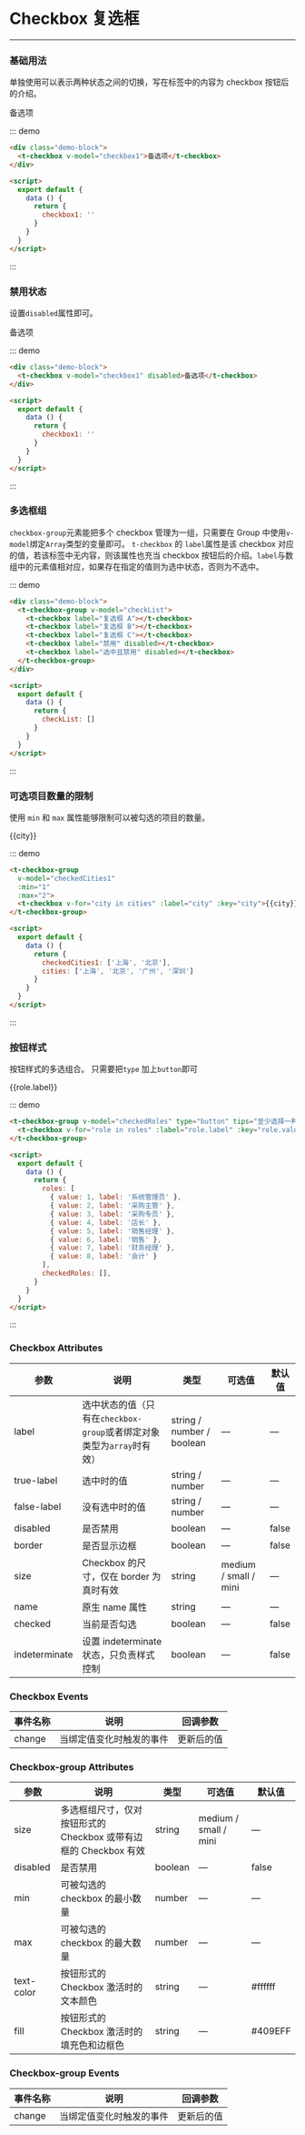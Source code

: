 <script>
  module.exports = {
    data () {
      return {
        checkbox1: '',
        checkbox2: '',
        checkbox3: '',
        checkbox4: '',
        checkbox5: '',
        checkbox6: '',
        checkbox7: '',
        checkList: [],
        checkedCities1: ['上海', '北京'],
        cities: ['上海', '北京', '广州', '深圳'],
        roles: [
          { value: 1, label: '系统管理员' },
          { value: 2, label: '采购主管' },
          { value: 3, label: '采购专员' },
          { value: 4, label: '店长' },
          { value: 5, label: '销售经理' },
          { value: 6, label: '销售' },
          { value: 7, label: '财务经理' },
          { value: 8, label: '会计' }
        ],
        checkedRoles: [],
      }
    },
    methods: {
      open() {
        this.$alert('这是一条消息提示');
      }
    }
  };
</script>

# Checkbox 复选框
----
### 基础用法
单独使用可以表示两种状态之间的切换，写在标签中的内容为 checkbox 按钮后的介绍。

<div class="demo-block">
  <t-checkbox v-model="checkbox1">备选项</t-checkbox>
</div>

::: demo
```html
<div class="demo-block">
  <t-checkbox v-model="checkbox1">备选项</t-checkbox>
</div>

<script>
  export default {
    data () {
      return {
        checkbox1: ''
      }
    }
  }
</script>

```
:::

### 禁用状态
设置`disabled`属性即可。

<div class="demo-block">
  <t-checkbox v-model="checkbox1" disabled>备选项</t-checkbox>
</div>

::: demo
```html
<div class="demo-block">
  <t-checkbox v-model="checkbox1" disabled>备选项</t-checkbox>
</div>

<script>
  export default {
    data () {
      return {
        checkbox1: ''
      }
    }
  }
</script>

```
:::


### 多选框组
`checkbox-group`元素能把多个 checkbox 管理为一组，只需要在 Group 中使用`v-model`绑定`Array`类型的变量即可。 `t-checkbox` 的 `label`属性是该 checkbox 对应的值，若该标签中无内容，则该属性也充当 checkbox 按钮后的介绍。`label`与数组中的元素值相对应，如果存在指定的值则为选中状态，否则为不选中。

<div class="demo-block">
  <t-checkbox-group v-model="checkList">
    <t-checkbox label="复选框 A"></t-checkbox>
    <t-checkbox label="复选框 B"></t-checkbox>
    <t-checkbox label="复选框 C"></t-checkbox>
    <t-checkbox label="禁用" disabled></t-checkbox>
    <t-checkbox label="选中且禁用" disabled></t-checkbox>
  </t-checkbox-group>
</div>

::: demo
```html
<div class="demo-block">
  <t-checkbox-group v-model="checkList">
    <t-checkbox label="复选框 A"></t-checkbox>
    <t-checkbox label="复选框 B"></t-checkbox>
    <t-checkbox label="复选框 C"></t-checkbox>
    <t-checkbox label="禁用" disabled></t-checkbox>
    <t-checkbox label="选中且禁用" disabled></t-checkbox>
  </t-checkbox-group>
</div>

<script>
  export default {
    data () {
      return {
        checkList: []
      }
    }
  }
</script>

```
:::



### 可选项目数量的限制

使用 `min` 和 `max` 属性能够限制可以被勾选的项目的数量。

<div class="demo-block">
  <t-checkbox-group 
    v-model="checkedCities1"
    :min="1"
    :max="2">
    <t-checkbox v-for="city in cities" :label="city" :key="city">{{city}}</t-checkbox>
  </t-checkbox-group>
</div>

::: demo
```html
<t-checkbox-group 
  v-model="checkedCities1"
  :min="1"
  :max="2">
  <t-checkbox v-for="city in cities" :label="city" :key="city">{{city}}</t-checkbox>
</t-checkbox-group>

<script>
  export default {
    data () {
      return {
        checkedCities1: ['上海', '北京'],
        cities: ['上海', '北京', '广州', '深圳']
      }
    }
  }
</script>

```
:::

### 按钮样式

按钮样式的多选组合。
只需要把`type` 加上`button`即可


<div class="demo-block">
  <t-checkbox-group v-model="checkedRoles" type="button" tips="至少选择一种角色">
    <t-checkbox v-for="role in roles" :label="role.label" :key="role.value">{{role.label}}</t-checkbox>
  </t-checkbox-group>
</div>


::: demo
```html
<t-checkbox-group v-model="checkedRoles" type="button" tips="至少选择一种角色">
  <t-checkbox v-for="role in roles" :label="role.label" :key="role.value">{{role.label}}</t-checkbox>
</t-checkbox-group>

<script>
  export default {
    data () {
      return {
        roles: [
          { value: 1, label: '系统管理员' },
          { value: 2, label: '采购主管' },
          { value: 3, label: '采购专员' },
          { value: 4, label: '店长' },
          { value: 5, label: '销售经理' },
          { value: 6, label: '销售' },
          { value: 7, label: '财务经理' },
          { value: 8, label: '会计' }
        ],
        checkedRoles: [],
      }
    }
  }
</script>

```
:::


### Checkbox Attributes
| 参数      | 说明    | 类型      | 可选值       | 默认值   |
|---------- |-------- |---------- |-------------  |-------- |
| label     | 选中状态的值（只有在`checkbox-group`或者绑定对象类型为`array`时有效）| string / number / boolean  |       —        |     —    |
| true-label | 选中时的值   | string / number | — |     —    |
| false-label | 没有选中时的值   | string / number    |      —         |     —    |
| disabled  | 是否禁用    | boolean   |  — | false   |
| border  | 是否显示边框  | boolean   | — | false   |
| size  | Checkbox 的尺寸，仅在 border 为真时有效  | string  | medium / small / mini | — |
| name | 原生 name 属性 | string    |      —         |     —    |
| checked  | 当前是否勾选    | boolean   |  — | false   |
| indeterminate  | 设置 indeterminate 状态，只负责样式控制    | boolean   |  — | false   |

### Checkbox Events
| 事件名称      | 说明    | 回调参数      |
|---------- |-------- |---------- |
| change  | 当绑定值变化时触发的事件 | 更新后的值 |

### Checkbox-group Attributes
| 参数      | 说明    | 类型      | 可选值       | 默认值   |
|---------- |-------- |---------- |-------------  |-------- |
| size     | 多选框组尺寸，仅对按钮形式的 Checkbox 或带有边框的 Checkbox 有效   | string  | medium / small / mini  |    —     |
| disabled  | 是否禁用    | boolean   | — | false   |
| min     | 可被勾选的 checkbox 的最小数量   | number    |       —        |     —    |
| max     | 可被勾选的 checkbox 的最大数量   | number    |       —        |     —    |
| text-color  | 按钮形式的 Checkbox 激活时的文本颜色    | string   | — | #ffffff   |
| fill  | 按钮形式的 Checkbox 激活时的填充色和边框色    | string   | — | #409EFF   |

### Checkbox-group Events
| 事件名称      | 说明    | 回调参数      |
|---------- |-------- |---------- |
| change  | 当绑定值变化时触发的事件 | 更新后的值 |
